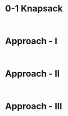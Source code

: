 # 	0-1 Knapsack


```md



```
 
# Approach - I
```cpp



```

# Approach - II
```cpp



```


# Approach - III
```cpp



```